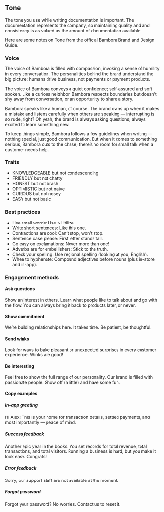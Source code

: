 ## Tone

The tone you use while writing documentation is important. The documentation represents the company, so maintaining quality and and consistency is as valued as the amount of documentation available.

Here are some notes on Tone from the official Bambora Brand and Design Guide.

### Voice

The voice of Bambora is filled with compassion, invoking a sense of humility in every conversation. The personalities behind the brand understand the big picture: humans drive business, not payments or payment products. 

The voice of Bambora conveys a quiet confidence; self-assured and soft spoken. Like a curious neighbor, Bambora respects boundaries but doesn’t shy away from conversation, or an opportunity to share a story. 

Bambora speaks like a human, of course. The brand owns up when it makes a mistake and listens carefully when others are speaking — interrupting is so rude, right? Oh yeah, the brand is always asking questions; always excited to learn something new. 

To keep things simple, Bambora follows a few guidelines when writing — nothing special, just good communication. But when it comes to something serious, Bambora cuts to the chase; there’s no room for small talk when a customer needs help.

### Traits

- KNOWLEDGEABLE but not condescending   
- FRIENDLY but not chatty     
- HONEST but not brash 
- OPTIMISTIC but not naive 
- CURIOUS but not nosey 
- EASY but not basic

### Best practices

- Use small words: Use > Utilize. 
- Write short sentences: Like this one. 
- Contractions are cool: Can’t stop, won’t stop. 
- Sentence case please: First letter stands tall. 
- Go easy on exclamations: Never more than one!
- Adverbs are for embellishers: Stick to the truth. 
- Check your spelling: Use regional spelling (looking at you, English).
- When to hyphenate: Compound adjectives before nouns (plus in-store and in-app).

### Engagement methods

#### Ask questions
Show an interest in others. Learn what people like to talk about and go with the flow. You can always bring it back to products later, or never. 

#### Show commitment
We’re building relationships here. It takes time. Be patient, be thoughtful. 

#### Send winks
Look for ways to bake pleasant or unexpected surprises in every customer experience. Winks are good!   

#### Be interesting
Feel free to show the full range of our personality. Our brand is filled with passionate people. Show off (a little) and have some fun.

#### Copy examples

##### In-app greeting
Hi Alex! This is your home for transaction details, settled payments, and most importantly — peace of mind.   


##### Success feedback
Another epic year in the books. You set records for total revenue, total transactions, and total visitors. Running a business is hard, but you make it look easy. Congrats!  


##### Error feedback
Sorry, our support staff are not available at the moment.   


##### Forgot password
Forgot your password? No worries. Contact us to reset it.